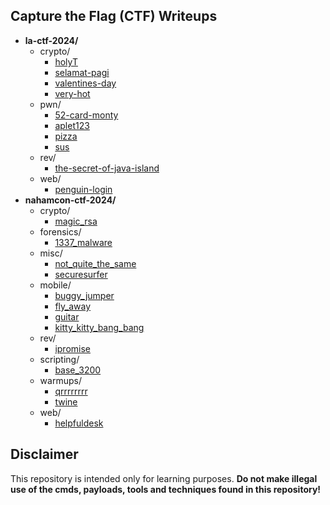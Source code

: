 ## Capture the Flag (CTF) Writeups

 * **la-ctf-2024/**
     + crypto/
         - [holyT](https://github.com/ramenhost/ctf-writeups/tree/main/la-ctf-2024/crypto/holyT)
         - [selamat-pagi](https://github.com/ramenhost/ctf-writeups/tree/main/la-ctf-2024/crypto/selamat-pagi)
         - [valentines-day](https://github.com/ramenhost/ctf-writeups/tree/main/la-ctf-2024/crypto/valentines-day)
         - [very-hot](https://github.com/ramenhost/ctf-writeups/tree/main/la-ctf-2024/crypto/very-hot)
     + pwn/
         - [52-card-monty](https://github.com/ramenhost/ctf-writeups/tree/main/la-ctf-2024/pwn/52-card-monty)
         - [aplet123](https://github.com/ramenhost/ctf-writeups/tree/main/la-ctf-2024/pwn/aplet123)
         - [pizza](https://github.com/ramenhost/ctf-writeups/tree/main/la-ctf-2024/pwn/pizza)
         - [sus](https://github.com/ramenhost/ctf-writeups/tree/main/la-ctf-2024/pwn/sus)
     + rev/
         - [the-secret-of-java-island](https://github.com/ramenhost/ctf-writeups/tree/main/la-ctf-2024/rev/the-secret-of-java-island)
     + web/
         - [penguin-login](https://github.com/ramenhost/ctf-writeups/tree/main/la-ctf-2024/web/penguin-login)
 * **nahamcon-ctf-2024/**
     + crypto/
         - [magic_rsa](https://github.com/ramenhost/ctf-writeups/tree/main/nahamcon-ctf-2024/crypto/magic_rsa)
     + forensics/
         - [1337_malware](https://github.com/ramenhost/ctf-writeups/tree/main/nahamcon-ctf-2024/forensics/1337_malware)
     + misc/
         - [not_quite_the_same](https://github.com/ramenhost/ctf-writeups/tree/main/nahamcon-ctf-2024/misc/not_quite_the_same)
         - [securesurfer](https://github.com/ramenhost/ctf-writeups/tree/main/nahamcon-ctf-2024/misc/securesurfer)
     + mobile/
         - [buggy_jumper](https://github.com/ramenhost/ctf-writeups/tree/main/nahamcon-ctf-2024/mobile/buggy_jumper)
         - [fly_away](https://github.com/ramenhost/ctf-writeups/tree/main/nahamcon-ctf-2024/mobile/fly_away)
         - [guitar](https://github.com/ramenhost/ctf-writeups/tree/main/nahamcon-ctf-2024/mobile/guitar)
         - [kitty_kitty_bang_bang](https://github.com/ramenhost/ctf-writeups/tree/main/nahamcon-ctf-2024/mobile/kitty_kitty_bang_bang)
     + rev/
         - [ipromise](https://github.com/ramenhost/ctf-writeups/tree/main/nahamcon-ctf-2024/rev/ipromise)
     + scripting/
         - [base_3200](https://github.com/ramenhost/ctf-writeups/tree/main/nahamcon-ctf-2024/scripting/base_3200)
     + warmups/
         - [qrrrrrrrr](https://github.com/ramenhost/ctf-writeups/tree/main/nahamcon-ctf-2024/warmups/qrrrrrrrr)
         - [twine](https://github.com/ramenhost/ctf-writeups/tree/main/nahamcon-ctf-2024/warmups/twine)
     + web/
         - [helpfuldesk](https://github.com/ramenhost/ctf-writeups/tree/main/nahamcon-ctf-2024/web/helpfuldesk)

## Disclaimer
This repository is intended only for learning purposes. **Do not make illegal use of the cmds, payloads, tools and techniques found in this repository!**
<!--
find . -type d -mindepth 3 -not -path "./.git/*" | awk -v base=https://github.com/ramenhost/ctf-writeups/tree/main/ -f index.awk > README.md
-->
